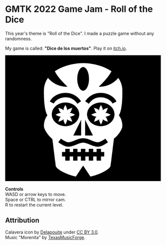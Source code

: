 # GMTK 2022 Game Jam - Roll of the Dice

This year's theme is "Roll of the Dice". I made a puzzle game without any randomness.

My game is called: **"Dice de los muertos"**. Play it on [itch.io](https://honeymead.itch.io/dice-de-los-muertos).

![Logo](calavera.png)

**Controls**  
WASD or arrow keys to move.  
Space or CTRL to mirror cam.  
R to restart the current level.  

## Attribution

Calavera icon by [Delapouite](https://delapouite.com/) under [CC BY 3.0](http://creativecommons.org/licenses/by/3.0/).  
Music "Morenita" by [TexasMusicForge](https://freesound.org/people/TexasMusicForge/sounds/2687/).  
